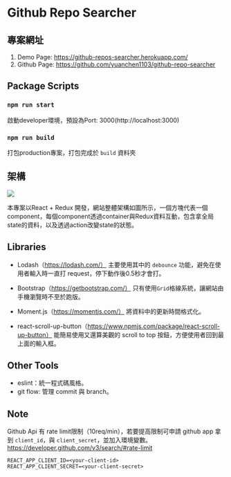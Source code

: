 Github Repo Searcher
===

## 專案網址

1. Demo Page: https://github-repos-searcher.herokuapp.com/
2. Github Page: https://github.com/yuanchen1103/github-repo-searcher

Package Scripts
---
### `npm run start`

啟動developer環境，預設為Port: 3000(http://localhost:3000)

### `npm run build`
打包production專案，打包完成於 `build` 資料夾


架構
---
![](https://i.imgur.com/BnkCtG4.png)


本專案以React + Redux 開發，網站整體架構如圖所示，一個方塊代表一個component，每個component透過container與Redux資料互動，包含拿全局state的資料，以及透過action改變state的狀態。

Libraries
---
* Lodash（https://lodash.com/）
    主要使用其中的 `debounce` 功能，避免在使用者輸入時一直打 request，停下動作後0.5秒才會打。
    
* Bootstrap（https://getbootstrap.com/）
    只有使用`Grid`格線系統，讓網站由手機瀏覽時不至於跑版。
    
* Moment.js（https://momentjs.com/）
    將資料中的更新時間格式化。
* react-scroll-up-button（https://www.npmjs.com/package/react-scroll-up-button）
    能簡易使用又還算美觀的 scroll to top 按鈕，方便使用者回到最上面的輸入框。
    
    
Other Tools
---
* eslint：統一程式碼風格。
* git flow: 管理 commit 與 branch。

Note
---
Github Api 有 rate limit限制（10req/min），若要提高限制可申請 github app 拿到 `client_id`，與 `client_secret`，並加入環境變數。
https://developer.github.com/v3/search/#rate-limit
```
REACT_APP_CLIENT_ID=<your-client-id>
REACT_APP_CLIENT_SECRET=<your-client-secret>
```
